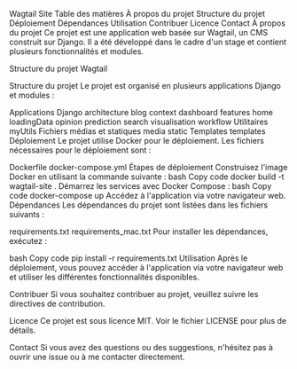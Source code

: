 Wagtail Site
Table des matières
À propos du projet
Structure du projet
Déploiement
Dépendances
Utilisation
Contribuer
Licence
Contact
À propos du projet
Ce projet est une application web basée sur Wagtail, un CMS construit sur Django. Il a été développé dans le cadre d'un stage et contient plusieurs fonctionnalités et modules.

Structure du projet Wagtail

Structure du projet
Le projet est organisé en plusieurs applications Django et modules :

Applications Django
architecture
blog
context
dashboard
features
home
loadingData
opinion
prediction
search
visualisation
workflow
Utilitaires
myUtils
Fichiers médias et statiques
media
static
Templates
templates
Déploiement
Le projet utilise Docker pour le déploiement. Les fichiers nécessaires pour le déploiement sont :

Dockerfile
docker-compose.yml
Étapes de déploiement
Construisez l'image Docker en utilisant la commande suivante :
bash
Copy code
docker build -t wagtail-site .
Démarrez les services avec Docker Compose :
bash
Copy code
docker-compose up
Accédez à l'application via votre navigateur web.
Dépendances
Les dépendances du projet sont listées dans les fichiers suivants :

requirements.txt
requirements_mac.txt
Pour installer les dépendances, exécutez :

bash
Copy code
pip install -r requirements.txt
Utilisation
Après le déploiement, vous pouvez accéder à l'application via votre navigateur web et utiliser les différentes fonctionnalités disponibles.

Contribuer
Si vous souhaitez contribuer au projet, veuillez suivre les directives de contribution.

Licence
Ce projet est sous licence MIT. Voir le fichier LICENSE pour plus de détails.

Contact
Si vous avez des questions ou des suggestions, n'hésitez pas à ouvrir une issue ou à me contacter directement.
